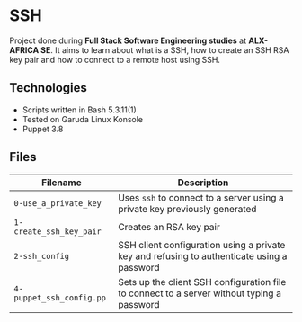 # SSH
Project done during **Full Stack Software Engineering studies** at **ALX-AFRICA SE**. It aims to learn about what is a SSH, how to create an SSH RSA key pair and how to connect to a remote host using SSH.

## Technologies
* Scripts written in Bash 5.3.11(1)
* Tested on Garuda Linux Konsole
* Puppet 3.8

## Files

| Filename | Description |
| -------- | ----------- |
| `0-use_a_private_key` | Uses `ssh` to connect to a server using a private key previously generated |
| `1-create_ssh_key_pair` | Creates an RSA key pair |
| `2-ssh_config` | SSH client configuration using a private key and refusing to authenticate using a password |
| `4-puppet_ssh_config.pp` | Sets up the client SSH configuration file to connect to a server without typing a password |

